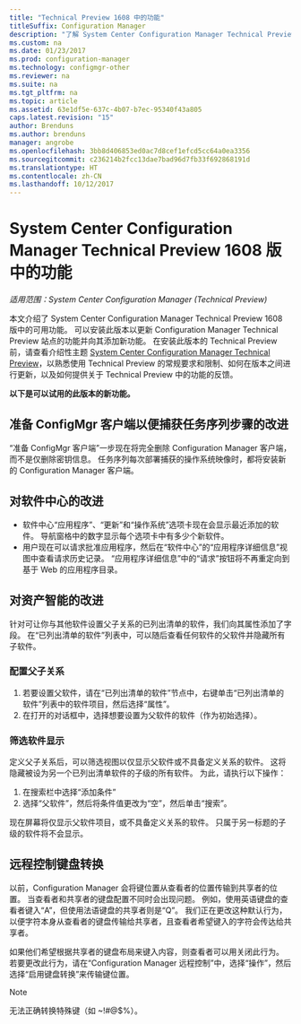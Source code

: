 ```yaml
---
title: "Technical Preview 1608 中的功能"
titleSuffix: Configuration Manager
description: "了解 System Center Configuration Manager Technical Preview 1608 版中的可用功能。"
ms.custom: na
ms.date: 01/23/2017
ms.prod: configuration-manager
ms.technology: configmgr-other
ms.reviewer: na
ms.suite: na
ms.tgt_pltfrm: na
ms.topic: article
ms.assetid: 63e1df5e-637c-4b07-b7ec-95340f43a805
caps.latest.revision: "15"
author: Brenduns
ms.author: brenduns
manager: angrobe
ms.openlocfilehash: 3bb8d406853ed0ac7d8cef1efcd5cc64a0ea3356
ms.sourcegitcommit: c236214b2fcc13dae7bad96d7fb33f692868191d
ms.translationtype: HT
ms.contentlocale: zh-CN
ms.lasthandoff: 10/12/2017
---
```

# <a name="capabilities-in-technical-preview-1608-for-system-center-configuration-manager"></a>System Center Configuration Manager Technical Preview 1608 版中的功能

*适用范围：System Center Configuration Manager (Technical Preview)*

本文介绍了 System Center Configuration Manager Technical Preview 1608 版中的可用功能。 可以安装此版本以更新 Configuration Manager Technical Preview 站点的功能并向其添加新功能。      在安装此版本的 Technical Preview 前，请查看介绍性主题 [System Center Configuration Manager Technical Preview](../../core/get-started/technical-preview.md)，以熟悉使用 Technical Preview 的常规要求和限制、如何在版本之间进行更新，以及如何提供关于 Technical Preview 中的功能的反馈。    


**以下是可以试用的此版本的新功能。**  




##  <a name="improvements-to-the-prepare-configmgr-client-for-capture-task-sequence-step"></a>准备 ConfigMgr 客户端以便捕获任务序列步骤的改进  
“准备 ConfigMgr 客户端”一步现在将完全删除 Configuration Manager 客户端，而不是仅删除密钥信息。 任务序列每次部署捕获的操作系统映像时，都将安装新的 Configuration Manager 客户端。  


## <a name="improvements-to-software-center"></a>对软件中心的改进
* 软件中心“应用程序”、“更新”和“操作系统”选项卡现在会显示最近添加的软件。 导航窗格中的数字显示每个选项卡中有多少个新软件。
* 用户现在可以请求批准应用程序，然后在“软件中心”的“应用程序详细信息”视图中查看请求历史记录。 “应用程序详细信息”中的“请求”按钮将不再重定向到基于 Web 的应用程序目录。

## <a name="improvements-to-asset-intelligence"></a>对资产智能的改进
针对可让你与其他软件设置父子关系的已列出清单的软件，我们向其属性添加了字段。 在“已列出清单的软件”列表中，可以随后查看任何软件的父软件并隐藏所有子软件。

### <a name="configure-a-parent-to-child-relationship"></a>配置父子关系
  1. 若要设置父软件，请在“已列出清单的软件”节点中，右键单击“已列出清单的软件”列表中的软件项目，然后选择“属性”。
  2. 在打开的对话框中，选择想要设置为父软件的软件（作为初始选择）。

### <a name="filter-the-software-display"></a>筛选软件显示
定义父子关系后，可以筛选视图以仅显示父软件或不具备定义关系的软件。 这将隐藏被设为另一个已列出清单软件的子级的所有软件。 为此，请执行以下操作：
   1.   在搜索栏中选择“添加条件”
   2. 选择“父软件”，然后将条件值更改为“空”，然后单击“搜索”。

现在屏幕将仅显示父软件项目，或不具备定义关系的软件。 只属于另一标题的子级的软件将不会显示。

## <a name="remote-control-keyboard-translation"></a>远程控制键盘转换
以前，Configuration Manager 会将键位置从查看者的位置传输到共享者的位置。 当查看者和共享者的键盘配置不同时会出现问题。 例如，使用英语键盘的查看者键入“A”，但使用法语键盘的共享者则是“Q”。 我们正在更改这种默认行为，以便字符本身从查看者的键盘传输给共享者，且查看者希望键入的字符会传达给共享者。

如果他们希望根据共享者的键盘布局来键入内容，则查看者可以用关闭此行为。 若要更改此行为，请在“Configuration Manager 远程控制”中，选择“操作”，然后选择“启用键盘转换”来传输键位置。

> [!NOTE]
>
> 无法正确转换特殊键（如 ~!#@$%）。
